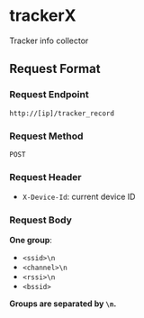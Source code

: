 # trackerX
Tracker info collector

## Request Format
### Request Endpoint
`http://[ip]/tracker_record`
### Request Method
`POST`
### Request Header
- `X-Device-Id`: current device ID
### Request Body
__One group__:
- `<ssid>\n`
- `<channel>\n`
- `<rssi>\n`
- `<bssid>`

__Groups are separated by `\n`.__
